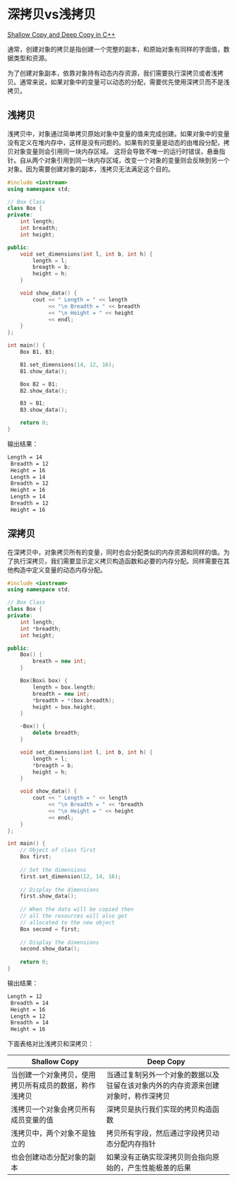 # 深拷贝vs浅拷贝

[Shallow Copy and Deep Copy in C++](https://www.geeksforgeeks.org/shallow-copy-and-deep-copy-in-c/)

通常，创建对象的拷贝是指创建一个完整的副本，和原始对象有同样的字面值，数据类型和资源。

为了创建对象副本，依靠对象持有动态内存资源，我们需要执行深拷贝或者浅拷贝。通常来说，如果对象中的变量可以动态的分配，需要优先使用深拷贝而不是浅拷贝。

## 浅拷贝

浅拷贝中，对象通过简单拷贝原始对象中变量的值来完成创建。如果对象中的变量没有定义在堆内存中，这样是没有问题的。如果有的变量是动态的由堆段分配，拷贝对象变量则会引用同一块内存区域。
这将会导致不唯一的运行时错误，悬垂指针。自从两个对象引用到同一块内存区域，改变一个对象的变量则会反映到另一个对象。因为需要创建对象的副本，浅拷贝无法满足这个目的。

```cpp
#include <iostream>
using namespace std;

// Box Class
class Box {
private:
    int length;
    int breadth;
    int height;

public:
    void set_dimensions(int l, int b, int h) {
        length = l;
        breagth = b;
        height = h;
    }

    void show_data() {
        cout << " Length = " << length
             << "\n Breadth = " << breadth
             << "\n Height = " << height
             << endl;
    }
};

int main() {
    Box B1, B3;

    B1.set_dimensions(14, 12, 16);
    B1.show_data();

    Box B2 = B1;
    B2.show_data();

    B3 = B1;
    B3.show_data();

    return 0;
}
```

输出结果：

```txt
Length = 14
 Breadth = 12
 Height = 16
 Length = 14
 Breadth = 12
 Height = 16
 Length = 14
 Breadth = 12
 Height = 16
```

## 深拷贝

在深拷贝中，对象拷贝所有的变量，同时也会分配类似的内存资源和同样的值。为了执行深拷贝，我们需要显示定义拷贝构造函数和必要的内存分配。同样需要在其他构造中定义变量的动态内存分配。

```cpp
#include <iostream>
using namespace std;

// Box Class
class Box {
private:
    int length;
    int *breadth;
    int height;

public:
    Box() {
        breath = new int;
    }

    Box(Box& box) {
        length = box.length;
        breadth = new int;
        *breadth = *(box.breadth);
        height = box.height;
    }

    ~Box() {
        delete breadth;
    }

    void set_dimensions(int l, int b, int h) {
        length = l;
        *breagth = b;
        height = h;
    }

    void show_data() {
        cout << " Length = " << length
             << "\n Breadth = " << *breadth
             << "\n Height = " << height
             << endl;
    }
};

int main() {
    // Object of class first
    Box first;
 
    // Set the dimensions
    first.set_dimension(12, 14, 16);
 
    // Display the dimensions
    first.show_data();
 
    // When the data will be copied then
    // all the resources will also get
    // allocated to the new object
    Box second = first;
 
    // Display the dimensions
    second.show_data();
 
    return 0;
}
```

输出结果：

```txt
Length = 12
 Breadth = 14
 Height = 16
 Length = 12
 Breadth = 14
 Height = 16
```

下面表格对比浅拷贝和深拷贝：

| Shallow Copy | Deep Copy |
| ------------ | --------- |
| 当创建一个对象拷贝，使用拷贝所有成员的数据，称作浅拷贝 | 当通过复制另外一个对象的数据以及驻留在该对象内外的内存资源来创建对象时，称作深拷贝 |
| 浅拷贝一个对象会拷贝所有成员变量的值 | 深拷贝是执行我们实现的拷贝构造函数 |
| 浅拷贝中，两个对象不是独立的 | 拷贝所有字段，然后通过字段拷贝动态分配内存指针 |
| 也会创建动态分配对象的副本 | 如果没有正确实现深拷贝则会指向原始的，产生性能极差的后果 |

